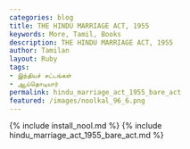 ```yaml
---  
categories: blog  
title: THE HINDU MARRIAGE ACT, 1955
keywords: More, Tamil, Books  
description: THE HINDU MARRIAGE ACT, 1955
author: Tamilan  
layout: Ruby  
tags:     
- இந்தியச் சட்டங்கள்
- ஆய்தொடியார்
permalink: hindu_marriage_act_1955_bare_act  
featured: /images/noolkal_96_6.png  
---  
```

{% include install_nool.md %} 
{% include hindu_marriage_act_1955_bare_act.md %} 
